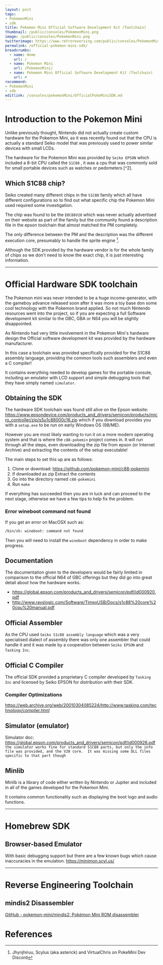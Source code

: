 ```yaml
---
layout: post
tags: 
- PokemonMini
- sdk
title: Pokemon Mini Official Software Development Kit (Toolchain)
thumbnail: /public/consoles/PokemonMini.png
image: /public/consoles/PokemonMini.png
twitterimage: https://www.retroreversing.com/public/consoles/PokemonMini.png
permalink: /official-pokemon-mini-sdk/
breadcrumbs:
  - name: Home
    url: /
  - name: Pokemon Mini
    url: /PokemonMini/
  - name: Pokemon Mini Official Software Development Kit (Toolchain)
    url: #
recommend: 
- PokemonMini
- sdk
editlink: /consoles/pokemonMini/OfficialPokeMiniSDK.md
---
```


# Introduction to the Pokemon Mini
Unlike previously thought, Nintendo did not actually create custom hardware for the Pokemon Mini, as it was recently found out that the CPU is actually a standard Seiko model that was previously used to power similar devices with small LCDs.

The hardware for the Pokemon Mini was provided by `Seiko EPSON` which included a 8-bit CPU called the `S1C88` , it was a cpu that was commonly sold for small portable devices such as watches or pedometers [^2].

## Which S1C88 chip?
Seiko created many different chips in the `S1C88` family which all have different configurations so to find out what specific chip the Pokemon Mini used required some investigation.

The chip was found to be the `E0C88V20` which was never actually advertised on their website as part of the family but the community found a description file in the epson toolchain that almost matched the PM completely. 

The only difference between the PM and the description was the different execution core, presumably to handle the sprite engine [^1].

Although the SDK provided by the hardware vendor is for the whole family of chips so we don't need to know the exact chip, it is just interesting information.

---
# Official Hardware SDK toolchain
The Pokemon mini was never intended to be a huge income-generator, with the gameboy advance released soon after it was more a toy base don some cool technology with the Pokemon brand applied. So not much Nintendo resources went into the project, so if you are expecting a full Software development kit similar to the GBC, GBA or N64 you will be slightly disappointed.

As Nintendo had very little involvement in the Pokemon Mini's hardware design the Official software development kit was provided by the hardware manufacturer.

In this case a toolchain was provided specifically provided for the S1C88 assembly language, providing the common tools such assemblers and even a C compiler!

It contains everything needed to develop games for the portable console, including an emulator with LCD support and simple debugging tools that they have simply named `simulator`.

## Obtaining the SDK
The hardware SDK toolchain was found still alive on the Epson website: https://www.epsondevice.com/products_and_drivers/semicon/products/micro_controller/zip/s5u1c88000c16.zip  which if you download provides you with a `setup.exe` to be run on early Windows OS (98/ME).

However you are most likely wanting to run it on a more modern operating system and that is where the `c88-pokemin` project comes in. It will run through all the steps, even downloading the zip file from epson (or Internet Archive) and extracting the contents of the setup executable!

The main steps to set this up are as follows:
1. Clone or download: https://github.com/pokemon-mini/c88-pokemini
2. If downloaded as zip Extract the contents
3. Go into the directory named `c88-pokemini`
4. Run `make`

If everything has succeeded then you are in luck and can proceed to the next stage, otherwise we have a few tips to help fix the problem.

### Error wineboot command not found
If you get an error on MacOSX such as:
```bash
/bin/sh: wineboot: command not found
```
Then you will need to install the `wineboot` dependency in order to make progress.

## Documentation
The documentation given to the developers would be fairly limited in comparison to the official N64 of GBC offerings but they did go into great detail about how the hardware works.

* https://global.epson.com/products_and_drivers/semicon/pdf/id000920.pdf
* http://www.rayslogic.com/Software/TimexUSB/Docs/s1c88%20core%20cpu%20manual.pdf

## Official Assembler
As the CPU used `Seiko S1c88 assembly language` which was a very specialised dialect of assembly there was only one assembler that could handle it and it was made by a cooperation between `Seiko EPSON` and `Tasking Inc`.

## Official C Compiler

The official SDK provided a proprietary C compiler developed by `Tasking Inc` and licensed by Seiko EPSON for distribution with their SDK.

### Compiler Optimizations
https://web.archive.org/web/20010304085224/http://www.tasking.com/technology/compiler.html

## Simulator (emulator)
Simulator doc: https://global.epson.com/products_and_drivers/semicon/pdf/id000926.pdf
```the simulator works fine for standard S1C88 parts, but only the info file was provided, and the V20 core.  It was missing some DLL files specific to that part though```

## Minlib

Minlib is a library of code either written by Nintendo or Jupiter and included in all of the games developed for the Pokemon Mini. 

It contains common functionality such as displaying the boot logo and audio functions.

---
# Homebrew SDK

## Browser-based Emulator
With basic debugging support but there are a few known bugs which cause inaccuracies in the emulation.
https://minimon.scyl.us/

---
# Reverse Engineering Toolchain

## mindis2 Disassembler
[GitHub - pokemon-mini/mindis2: Pokémon Mini ROM disassembler](https://github.com/pokemon-mini/mindis2)

# References
[^1]: Jhynjhiruu, Scylus (aka asterick) and VirtualChris on PokeMini Dev Discord
